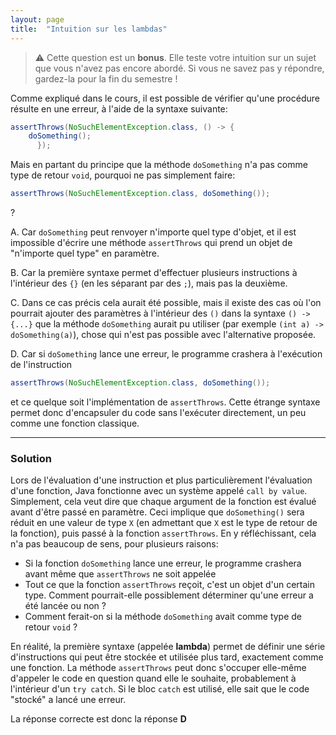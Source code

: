 ```yaml
---
layout: page
title:  "Intuition sur les lambdas"
---
```


> ⚠️ Cette question est un **bonus**. Elle teste votre intuition sur un sujet que vous n'avez pas encore abordé. Si vous ne savez pas y répondre, gardez-la pour la fin du semestre !

Comme expliqué dans le cours, il est possible de vérifier qu'une procédure résulte en une erreur, à l'aide de la syntaxe suivante:

```java
assertThrows(NoSuchElementException.class, () -> {
	doSomething();
      });
```

Mais en partant du principe que la méthode `doSomething` n'a pas comme type de retour `void`, pourquoi ne pas simplement faire:
```java
assertThrows(NoSuchElementException.class, doSomething());
``` 
?



A. Car `doSomething` peut renvoyer n'importe quel type d'objet, et il est impossible d'écrire une méthode `assertThrows` qui prend un objet de "n'importe quel type" en paramètre.

B. Car la première syntaxe permet d'effectuer plusieurs instructions à l'intérieur des `{}` (en les séparant par des `;`), mais pas la deuxième.

C. Dans ce cas précis cela aurait été possible, mais il existe des cas où l'on pourrait ajouter des paramètres à l'intérieur des `()` dans la syntaxe `() -> {...}` que la méthode `doSomething` aurait pu utiliser (par exemple `(int a) -> doSomething(a)`), chose qui n'est pas possible avec l'alternative proposée.

D. Car si `doSomething` lance une erreur, le programme crashera à l'exécution de l'instruction
```java
assertThrows(NoSuchElementException.class, doSomething());
```
et ce quelque soit l'implémentation de `assertThrows`. Cette étrange syntaxe permet donc d'encapsuler du code sans l'exécuter directement, un peu comme une fonction classique.

***

### Solution

Lors de l'évaluation d'une instruction et plus particulièrement l'évaluation d'une fonction, Java fonctionne avec un système appelé `call by value`. Simplement, cela veut dire que chaque argument de la fonction est évalué avant d'être passé en paramètre. Ceci implique que `doSomething()` sera réduit en une valeur de type `X` (en admettant que `X` est le type de retour de la fonction), puis passé à la fonction `assertThrows`. En y réfléchissant, cela n'a pas beaucoup de sens, pour plusieurs raisons:
- Si la fonction `doSomething` lance une erreur, le programme crashera avant même que `assertThrows` ne soit appelée
- Tout ce que la fonction `assertThrows` reçoit, c'est un objet d'un certain type. Comment pourrait-elle possiblement déterminer qu'une erreur a été lancée ou non ?
- Comment ferait-on si la méthode `doSomething` avait comme type de retour `void` ?

En réalité, la première syntaxe (appelée **lambda**) permet de définir une série d'instructions qui peut être stockée et utilisée plus tard, exactement comme une fonction. La méthode `assertThrows` peut donc s'occuper elle-même d'appeler le code en question quand elle le souhaite, probablement à l'intérieur d'un `try catch`. Si le bloc `catch` est utilisé, elle sait que le code "stocké" a lancé une erreur.

La réponse correcte est donc la réponse **D**